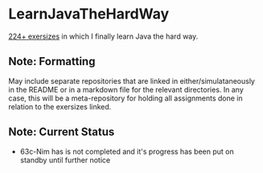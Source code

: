 # LearnJavaTheHardWay
[224+ exersizes](https://programmingbydoing.com/) in which I finally learn Java the hard way.

## Note: Formatting
May include separate repositories that are linked in either/simulataneously in the README or in a markdown file for the relevant
directories. In any case, this will be a meta-repository for holding all assignments done in relation to the exersizes linked.

## Note: Current Status
- 63c-Nim has is not completed and it's progress has been put on standby until further notice
